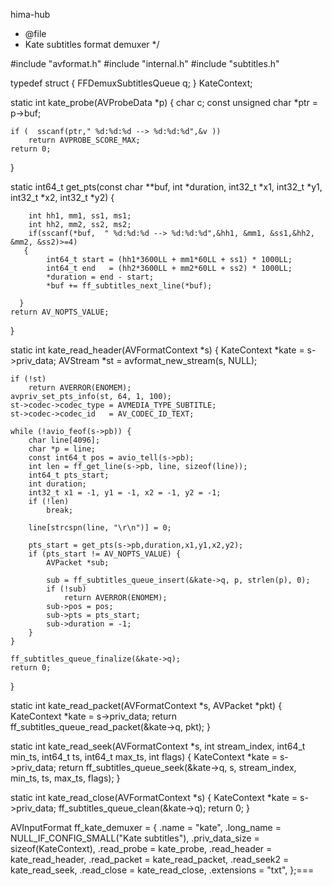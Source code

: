 hima-hub

 * @file
 * Kate subtitles format demuxer
 */

#include "avformat.h"
#include "internal.h"
#include "subtitles.h"

typedef struct {
    FFDemuxSubtitlesQueue q;
} KateContext;

static int kate_probe(AVProbeData *p)
{
    char c;
    const unsigned char *ptr = p->buf;

    if (  sscanf(ptr," %d:%d:%d --> %d:%d:%d",&v ))
        return AVPROBE_SCORE_MAX;
    return 0;
}

static int64_t get_pts(const char **buf, int *duration,
                       int32_t *x1, int32_t *y1, int32_t *x2, int32_t *y2)
{
   
        int hh1, mm1, ss1, ms1;
        int hh2, mm2, ss2, ms2;
        if(sscanf(*buf,  " %d:%d:%d --> %d:%d:%d",&hh1, &mm1, &ss1,&hh2, &mm2, &ss2)>=4) 
       {
            int64_t start = (hh1*3600LL + mm1*60LL + ss1) * 1000LL;
            int64_t end   = (hh2*3600LL + mm2*60LL + ss2) * 1000LL;
            *duration = end - start;                                                                        
            *buf += ff_subtitles_next_line(*buf);
           
      }
    return AV_NOPTS_VALUE;
}


static int kate_read_header(AVFormatContext *s)
{
    KateContext *kate = s->priv_data;
    AVStream *st = avformat_new_stream(s, NULL);

    if (!st)
        return AVERROR(ENOMEM);
    avpriv_set_pts_info(st, 64, 1, 100);
    st->codec->codec_type = AVMEDIA_TYPE_SUBTITLE;
    st->codec->codec_id   = AV_CODEC_ID_TEXT;

    while (!avio_feof(s->pb)) {
        char line[4096];                                                                                  
        char *p = line;
        const int64_t pos = avio_tell(s->pb);
        int len = ff_get_line(s->pb, line, sizeof(line));
        int64_t pts_start;
        int duration;
        int32_t x1 = -1, y1 = -1, x2 = -1, y2 = -1;
        if (!len)
            break;

        line[strcspn(line, "\r\n")] = 0;

        pts_start = get_pts(s->pb,duration,x1,y1,x2,y2);
        if (pts_start != AV_NOPTS_VALUE) {
            AVPacket *sub;

            sub = ff_subtitles_queue_insert(&kate->q, p, strlen(p), 0);
            if (!sub)
                return AVERROR(ENOMEM);
            sub->pos = pos;
            sub->pts = pts_start;
            sub->duration = -1;
        }
    }

    ff_subtitles_queue_finalize(&kate->q);
    return 0;
}

static int kate_read_packet(AVFormatContext *s, AVPacket *pkt)
{
    KateContext *kate = s->priv_data;
    return ff_subtitles_queue_read_packet(&kate->q, pkt);
}

static int kate_read_seek(AVFormatContext *s, int stream_index,
                             int64_t min_ts, int64_t ts, int64_t max_ts, int flags)
{
    KateContext *kate = s->priv_data;
    return ff_subtitles_queue_seek(&kate->q, s, stream_index,
                                   min_ts, ts, max_ts, flags);
}

static int kate_read_close(AVFormatContext *s)
{
    KateContext *kate = s->priv_data;
    ff_subtitles_queue_clean(&kate->q);
    return 0;
}

AVInputFormat ff_kate_demuxer = {
    .name           = "kate",
    .long_name      = NULL_IF_CONFIG_SMALL("Kate subtitles"),
    .priv_data_size = sizeof(KateContext),
    .read_probe     = kate_probe,
    .read_header    = kate_read_header,
    .read_packet    = kate_read_packet,
    .read_seek2     = kate_read_seek,
    .read_close     = kate_read_close,
    .extensions     = "txt",
};===
